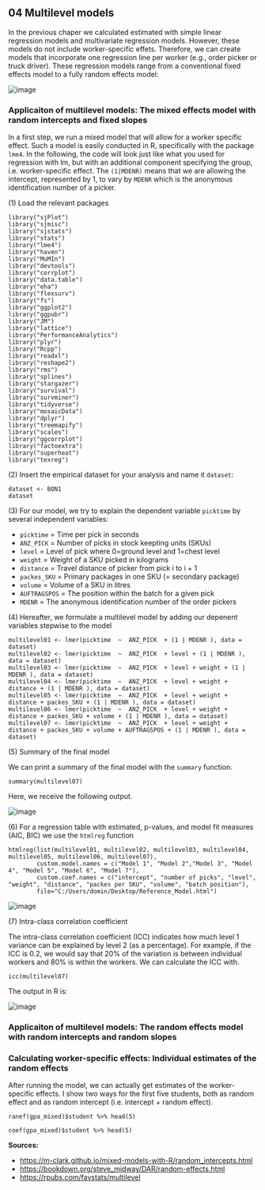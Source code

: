 ## 04 Multilevel models

In the previous chaper we calculated estimated with simple linear regression models and multivariate regression models. However, these models do not include worker-specific effets. Therefore, we can create models that incorporate one regression line per worker (e.g., order picker or truck driver). These regression models range from a conventional fixed effects model to a fully random effects model:

![image](https://user-images.githubusercontent.com/102478331/160404934-f18e491b-6a8c-493f-9991-6f9128f86ba2.png)

### Applicaiton of multilevel models: The mixed effects model with random intercepts and fixed slopes

In a first step, we run a mixed model that will allow for a worker specific effect. Such a model is easily conducted in R, specifically with the package `lme4`. In the following, the code will look just like what you used for regression with lm, but with an additional component specifying the group, i.e. worker-specific effect. The `(1|MDENR)` means that we are allowing the intercept, represented by 1, to vary by `MDENR` which is the anonymous identification number of a picker. 

(1) Load the relevant packages
```
library("sjPlot")
library("sjmisc")
library("sjstats")
library("stats")
library("lme4")
library("haven")
library("MuMIn")
library("devtools")
library("corrplot")
library("data.table")
library("eha")
library("flexsurv")
library("fs")
library("ggplot2")
library("ggpubr")
library("JM")
library("lattice")
library("PerformanceAnalytics")
library("plyr")
library("Rcpp")
library("readxl")
library("reshape2")
library("rms")
library("splines")
library("stargazer")
library("survival")
library("survminer")
library("tidyverse")
library("mosaicData")
library("dplyr")
library("treemapify")
library("scales")
library("ggcorrplot")
library("factoextra")
library("superheat")
library("texreg")
```

(2) Insert the empirical dataset for your analysis and name it `dataset`:
```
dataset <- BON1
dataset
```

(3) For our model, we try to explain the dependent variable `picktime` by several independent variables:
- `picktime` = Time per pick in seconds
- `ANZ_PICK` = Number of picks in stock keepting units (SKUs)
- `level` = Level of pick where 0=ground level and 1=chest level
- `weight` = Weight of a SKU picked in kilograms
- `distance` = Travel distance of picker from pick i to i + 1
- `packes_SKU` = Primary packages in one SKU (= secondary package)
- `volume` = Volume of a SKU in litres
- `AUFTRAGSPOS` = The position within the batch for a given pick
- `MDENR` = The anonymous identification number of the order pickers

(4) Hereafter, we formulate a multilevel model by adding our depenent variables stepwise to the model
```
multilevel01 <- lmer(picktime  ~  ANZ_PICK  + (1 | MDENR ), data = dataset)
multilevel02 <- lmer(picktime  ~  ANZ_PICK  + level + (1 | MDENR ), data = dataset)
multilevel03 <- lmer(picktime  ~  ANZ_PICK  + level + weight + (1 | MDENR ), data = dataset)
multilevel04 <- lmer(picktime  ~  ANZ_PICK  + level + weight + distance + (1 | MDENR ), data = dataset)
multilevel05 <- lmer(picktime  ~  ANZ_PICK  + level + weight + distance + packes_SKU + (1 | MDENR ), data = dataset)
multilevel06 <- lmer(picktime  ~  ANZ_PICK  + level + weight + distance + packes_SKU + volume + (1 | MDENR ), data = dataset)                     
multilevel07 <- lmer(picktime  ~  ANZ_PICK  + level + weight + distance + packes_SKU + volume + AUFTRAGSPOS + (1 | MDENR ), data = dataset)
```

(5) Summary of the final model

We can print a summary of the final model with the `summary` function.

```
summary(multilevel07)
```

Here, we receive the following output.

![image](https://user-images.githubusercontent.com/102478331/160454773-eb465ee4-f833-4c0c-8e01-a320656a2607.png)

(6) For a regression table with estimated, p-values, and model fit measures (AIC, BIC) we use the `htmlreg` function

```
htmlreg(list(multilevel01, multilevel02, multilevel03, multilevel04, multilevel05, multilevel06, multilevel07),
        custom.model.names = c("Model 1", "Model 2","Model 3", "Model 4", "Model 5", "Model 6", "Model 7"),  
        custom.coef.names = c("intercept", "number of picks", "level", "weight", "distance", "packes per SKU", "volume", "batch position"), 
        file="C:/Users/domin/Desktop/Reference_Model.html")
```

![image](https://user-images.githubusercontent.com/102478331/160453696-b62d361d-b658-42c7-94df-293676cd0496.png)

(7) Intra-class correlation coefficient 

The intra-class correlation coefficient (ICC) indicates how much level 1 variance can be explained by level 2 (as a percentage). For example, if the ICC is 0.2, we would say that 20% of the variation is between individual workers and 80% is within the workers. We can calculate the ICC with.

```
icc(multilevel07)
```

The output in R is: 

![image](https://user-images.githubusercontent.com/102478331/160455406-da3cd151-86cc-4ae7-8acc-6171455c442a.png)


### Applicaiton of multilevel models: The random effects model with random intercepts and random slopes












### Calculating worker-specific effects: Individual estimates of the random effects

After running the model, we can actually get estimates of the worker-specific effects. I show two ways for the first five students, both as random effect and as random intercept (i.e. intercept + random effect).

```
ranef(gpa_mixed)$student %>% head(5)
```

```
coef(gpa_mixed)$student %>% head(5)
```




**Sources:** 
- https://m-clark.github.io/mixed-models-with-R/random_intercepts.html
- https://bookdown.org/steve_midway/DAR/random-effects.html
- https://rpubs.com/favstats/multilevel

